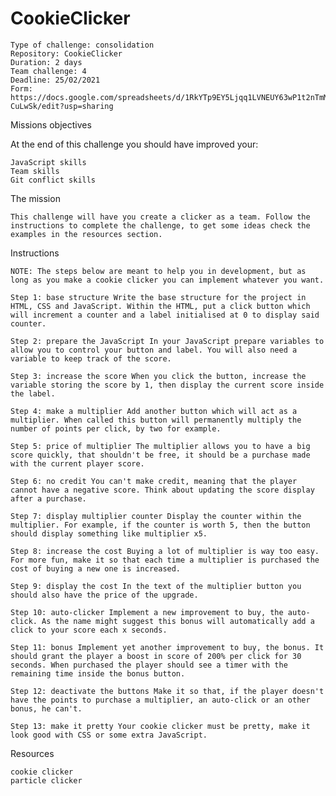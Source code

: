 # CookieClicker

    Type of challenge: consolidation
    Repository: CookieClicker
    Duration: 2 days
    Team challenge: 4
    Deadline: 25/02/2021
    Form: https://docs.google.com/spreadsheets/d/1RkYTp9EY5Ljqq1LVNEUY63wP1t2nTmMl7vKm-CuLwSk/edit?usp=sharing

Missions objectives

At the end of this challenge you should have improved your:

    JavaScript skills
    Team skills
    Git conflict skills

The mission

    This challenge will have you create a clicker as a team. Follow the instructions to complete the challenge, to get some ideas check the examples in the resources section.
Instructions

    NOTE: The steps below are meant to help you in development, but as long as you make a cookie clicker you can implement whatever you want.

    Step 1: base structure Write the base structure for the project in HTML, CSS and JavaScript. Within the HTML, put a click button which will increment a counter and a label initialised at 0 to display said counter.

    Step 2: prepare the JavaScript In your JavaScript prepare variables to allow you to control your button and label. You will also need a variable to keep track of the score.

    Step 3: increase the score When you click the button, increase the variable storing the score by 1, then display the current score inside the label.

    Step 4: make a multiplier Add another button which will act as a multiplier. When called this button will permanently multiply the number of points per click, by two for example.

    Step 5: price of multiplier The multiplier allows you to have a big score quickly, that shouldn't be free, it should be a purchase made with the current player score.

    Step 6: no credit You can't make credit, meaning that the player cannot have a negative score. Think about updating the score display after a purchase.

    Step 7: display multiplier counter Display the counter within the multiplier. For example, if the counter is worth 5, then the button should display something like multiplier x5.

    Step 8: increase the cost Buying a lot of multiplier is way too easy. For more fun, make it so that each time a multiplier is purchased the cost of buying a new one is increased.

    Step 9: display the cost In the text of the multiplier button you should also have the price of the upgrade.

    Step 10: auto-clicker Implement a new improvement to buy, the auto-click. As the name might suggest this bonus will automatically add a click to your score each x seconds.

    Step 11: bonus Implement yet another improvement to buy, the bonus. It should grant the player a boost in score of 200% per click for 30 seconds. When purchased the player should see a timer with the remaining time inside the bonus button.

    Step 12: deactivate the buttons Make it so that, if the player doesn't have the points to purchase a multiplier, an auto-click or an other bonus, he can't.

    Step 13: make it pretty Your cookie clicker must be pretty, make it look good with CSS or some extra JavaScript.

Resources

    cookie clicker
    particle clicker
